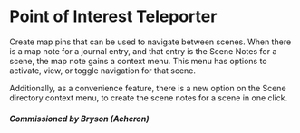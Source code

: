 # Point of Interest Teleporter
Create map pins that can be used to navigate between scenes. When there is a map note for a journal entry, and that entry is the Scene Notes for a scene, the map note gains a context menu. This menu has options to activate, view, or toggle navigation for that scene.

Additionally, as a convenience feature, there is a new option on the Scene directory context menu, to create the scene notes for a scene in one click.

#### *Commissioned by Bryson (Acheron)*